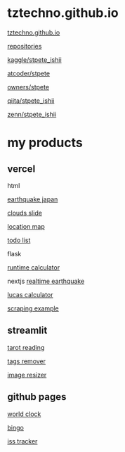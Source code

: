 
# tztechno.github.io

[tztechno.github.io](https://tztechno.github.io)

[repositories](https://github.com/tztechno?tab=repositories)

[kaggle/stpete_ishii](https://www.kaggle.com/stpeteishii)

[atcoder/stpete](https://atcoder.jp/users/stpete)

[owners/stpete](https://kenkoooo.com/atcoder/#/lang)

[qiita/stpete_ishii](https://qiita.com/stpete_ishii)

[zenn/stpete_ishii](https://zenn.dev/stpete_ishii)

# my products

## vercel

html

[earthquake japan](https://vercel-earthquake.vercel.app/)

[clouds slide](https://vercel-clouds-sage.vercel.app/)

[location map](https://vercel-map2.vercel.app/)

[todo list](https://vercel-todo-eight.vercel.app/)

flask

[runtime calculator](https://vercel-runtime-python.vercel.app/)

nextjs
[realtime earthquake](https://vercel-realtime-earthquake.vercel.app/)

[lucas calculator](https://vercel-lucas.vercel.app/)

[scraping example](https://vercel-scrape-fda.vercel.app/)


## streamlit

[tarot reading](https://app-tarrot-reading-mlnessbppgllzg2dns5pfc.streamlit.app/)

[tags remover](https://app-tags-remover-sbkxegmeb9kavsurgowb6d.streamlit.app/)

[image resizer](https://image-resize-deu3sheevuvmqerlgfyqdh.streamlit.app/)


## github pages

[world clock](https://tztechno.github.io/tz_html_20230222_clock/index3.html)

[bingo](https://tztechno.github.io/tz_atcoder_web/abc355c/abc355c_bingo_js.html)

[iss tracker](https://tztechno.github.io/tz_html_works/f_iss_map/index.html)
